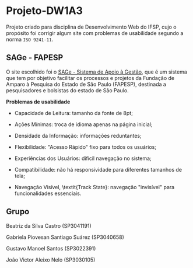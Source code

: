 # Projeto-DW1A3

Projeto criado para disciplina de Desenvolvimento Web do IFSP, cujo o propósito foi corrigir algum site com problemas de usabilidade segundo a norma ``ISO 9241-11``.

## SAGe - FAPESP

O site escolhido foi o [SAGe - Sistema de Apoio à Gestão](https://sage.fapesp.br/), que é um sistema que tem por objetivo facilitar os processos e projetos da Fundação de Amparo à Pesquisa do Estado de São Paulo (FAPESP), destinada a pesquisadores e bolsistas do estado de São Paulo.

**Problemas de usabilidade**

-  Capacidade de Leitura: tamanho da fonte de 8pt;

- Ações Mínimas: troca de idioma apenas na página inicial; 

- Densidade da Informação: informações reduntantes;

- Flexibilidade: "Acesso Rápido" fixo para todos os usuários;

- Experiências dos Usuários: difícil navegação no sistema;

- Compatibilidade: não há responsividade para diferentes tamanhos de tela;

- Navegação Visível, \textit{Track State}: navegação "invisível" para funcionalidades essenciais.

## Grupo

Beatriz da Silva Castro (SP3041191)

Gabriela Piovesan Santiago Suárez (SP3040658)

Gustavo Manoel Santos (SP3022391)

João Victor Aleixo Nelo (SP3030105)